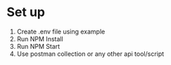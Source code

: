 # Set up
1. Create .env file using example
2. Run NPM Install
3. Run NPM Start
4. Use postman collection or any other api tool/script